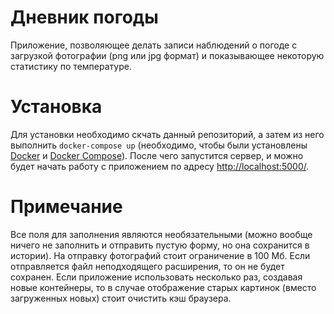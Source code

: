 # Дневник погоды

Приложение, позволяющее делать записи наблюдений о погоде с загрузкой фотографии
 (png или jpg формат) и показывающее некоторую статистику по температуре.
 
# Установка

Для установки необходимо скчать данный репозиторий, а затем из него выполнить 
``docker-compose up`` (необходимо, чтобы были установлены [Docker](https://www.docker.com/get-started) и [Docker Compose](https://docs.docker.com/compose/install/)).
После чего запустится сервер, и можно будет начать работу с приложением по адресу [http://localhost:5000/](http://localhost:5000/). 

# Примечание 
Все поля для заполнения являются необязательными (можно вообще ничего не заполнить и отправить пустую 
форму, но она сохранится в истории). На отправку фотографий стоит ограничение в 100 Мб. Если отправляется файл 
неподходящего расширения, то он не будет сохранен. Если приложение использовать несколько раз, создавая новые контейнеры,
то в случае отображение старых картинок (вместо загруженных новых) стоит очистить кэш браузера.
